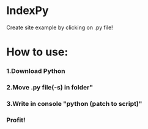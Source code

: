 # IndexPy
Create site example by clicking on .py file!

<h1>How to use:</h1>
<h3> 1.Download Python</h3>
<h3> 2.Move .py file(-s) in folder"</h3>
<h3> 3.Write in console "python (patch to script)"</h3>
<h3>Profit!</h3>
